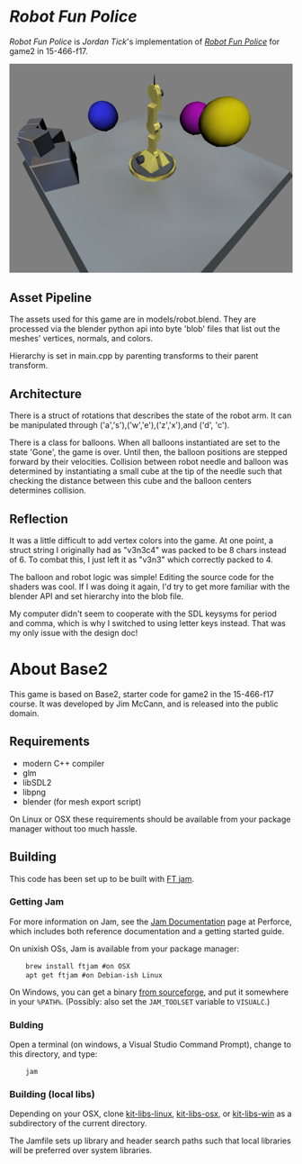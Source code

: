 # *Robot Fun Police*

*Robot Fun Police* is *Jordan Tick*'s implementation of [*Robot Fun Police*](http://graphics.cs.cmu.edu/courses/15-466-f17/game2-designs/jmccann) for game2 in 15-466-f17.

![alt text](https://raw.githubusercontent.com/jrtick/15-466-f17-base2/master/screenshots/screenshot.png)

## Asset Pipeline

The assets used for this game are in models/robot.blend. They are processed via the blender python api into byte 'blob' files that list out the meshes' vertices, normals, and colors.

Hierarchy is set in main.cpp by parenting transforms to their parent transform.

## Architecture

There is a struct of rotations that describes the state of the robot arm. It can be manipulated through ('a','s'),('w','e'),('z','x'),and ('d', 'c').

There is a class for balloons. When all balloons instantiated are set to the state 'Gone', the game is over. Until then, the balloon positions are stepped forward by their velocities. Collision between robot needle and balloon was determined by instantiating a small cube at the tip of the needle such that checking the distance between this cube and the balloon centers determines collision.

## Reflection

It was a little difficult to add vertex colors into the game. At one point, a struct string I originally had as "v3n3c4" was packed to be 8 chars instead of 6. To combat this, I just left it as "v3n3" which correctly packed to 4.

The balloon and robot logic was simple! Editing the source code for the shaders was cool. If I was doing it again, I'd try to get more familiar with the blender API and set hierarchy into the blob file. 

My computer didn't seem to cooperate with the SDL keysyms for period and comma, which is why I switched to using letter keys instead. That was my only issue with the design doc!


# About Base2

This game is based on Base2, starter code for game2 in the 15-466-f17 course. It was developed by Jim McCann, and is released into the public domain.

## Requirements

 - modern C++ compiler
 - glm
 - libSDL2
 - libpng
 - blender (for mesh export script)

On Linux or OSX these requirements should be available from your package manager without too much hassle.

## Building

This code has been set up to be built with [FT jam](https://www.freetype.org/jam/).

### Getting Jam

For more information on Jam, see the [Jam Documentation](https://www.perforce.com/documentation/jam-documentation) page at Perforce, which includes both reference documentation and a getting started guide.

On unixish OSs, Jam is available from your package manager:
```
	brew install ftjam #on OSX
	apt get ftjam #on Debian-ish Linux
```

On Windows, you can get a binary [from sourceforge](https://sourceforge.net/projects/freetype/files/ftjam/2.5.2/ftjam-2.5.2-win32.zip/download),
and put it somewhere in your `%PATH%`.
(Possibly: also set the `JAM_TOOLSET` variable to `VISUALC`.)

### Bulding
Open a terminal (on windows, a Visual Studio Command Prompt), change to this directory, and type:
```
	jam
```

### Building (local libs)

Depending on your OSX, clone 
[kit-libs-linux](https://github.com/ixchow/kit-libs-linux),
[kit-libs-osx](https://github.com/ixchow/kit-libs-osx),
or [kit-libs-win](https://github.com/ixchow/kit-libs-win)
as a subdirectory of the current directory.

The Jamfile sets up library and header search paths such that local libraries will be preferred over system libraries.
